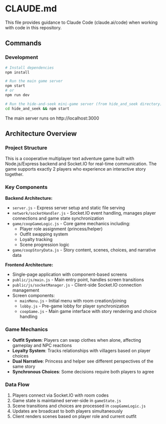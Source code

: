# CLAUDE.md

This file provides guidance to Claude Code (claude.ai/code) when working with code in this repository.

## Commands

### Development
```bash
# Install dependencies
npm install

# Run the main game server
npm start
# or
npm run dev

# Run the hide-and-seek mini-game server (from hide_and_seek directory)
cd hide_and_seek && npm start
```

The main server runs on http://localhost:3000

## Architecture Overview

### Project Structure
This is a cooperative multiplayer text adventure game built with Node.js/Express backend and Socket.IO for real-time communication. The game supports exactly 2 players who experience an interactive story together.

### Key Components

**Backend Architecture:**
- `server.js` - Express server setup and static file serving
- `network/socketHandler.js` - Socket.IO event handling, manages player connections and game state synchronization
- `game/coopGameLogic.js` - Core game mechanics including:
  - Player role assignment (princess/helper)
  - Outfit swapping system
  - Loyalty tracking
  - Scene progression logic
- `game/coopStoryData.js` - Story content, scenes, choices, and narrative data

**Frontend Architecture:**
- Single-page application with component-based screens
- `public/js/main.js` - Main entry point, handles screen transitions
- `public/js/socketManager.js` - Client-side Socket.IO connection management
- Screen components:
  - `mainMenu.js` - Initial menu with room creation/joining
  - `lobby.js` - Pre-game lobby for player synchronization
  - `coopGame.js` - Main game interface with story rendering and choice handling

### Game Mechanics
- **Outfit System**: Players can swap clothes when alone, affecting gameplay and NPC reactions
- **Loyalty System**: Tracks relationships with villagers based on player choices
- **Dual Narrative**: Princess and helper see different perspectives of the same story
- **Synchronous Choices**: Some decisions require both players to agree

### Data Flow
1. Players connect via Socket.IO with room codes
2. Game state is maintained server-side in `gameState.js`
3. Scene transitions and choices are processed in `coopGameLogic.js`
4. Updates are broadcast to both players simultaneously
5. Client renders scenes based on player role and current outfit